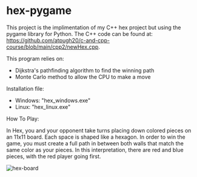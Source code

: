 # hex-pygame
 This project is the implimentation of my C++ hex project but using the pygame library for Python. 
 The C++ code can be found at: https://github.com/atpugh20/c-and-cpp-course/blob/main/cpp2/newHex.cpp.

 This program relies on:
 - Dijkstra's pathfinding algorithm to find the winning path
 - Monte Carlo method to allow the CPU to make a move

Installation file:
- Windows: "hex_windows.exe"
- Linux: "hex_linux.exe"


How To Play:

In Hex, you and your opponent take turns placing down colored pieces on an 11x11 board. 
Each space is shaped like a hexagon. In order to win the game, you must create a full path 
in between both walls that match the same color as your pieces. In this interpretation, 
there are red and blue pieces, with the red player going first. 

![hex-board](https://github.com/user-attachments/assets/37cf914b-5b6c-4622-8cf7-5d16762e4856)
